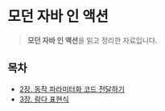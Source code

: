 # 모던 자바 인 액션

> **모던 자바 인 액션**을 읽고 정리한 자료입니다.

## 목차

- [2장. 동작 파라미터화 코드 전달하기](2장.%20동작%20파라미터화%20코드%20전달하기.md)
- [3장. 람다 표현식](3장.%20람다%20표현식.md)
